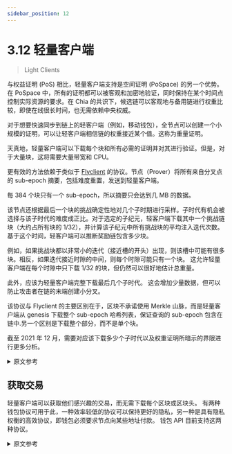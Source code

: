 ```yaml
---
sidebar_position: 12
---
```


# 3.12 轻量客户端

> Light Clients

与权益证明 (PoS) 相比，轻量客户端支持是空间证明 (PoSpace) 的另一个优势。在 PoSpace 中，所有的证明都可以被客观和加密地验证，同时保持在某个时间点控制实际资源的要求。在 Chia 的共识下，候选链可以客观地与备用链进行权重比较，即使在线很长时间，也无需依赖中央权威。

对于想要快速同步到链上的轻客户端（例如，移动钱包），全节点可以创建一个小规模的证明，可以让轻客户端相信链的权重接近某个值。这称为重量证明。

天真地，轻量客户端可以下载每个块和所有必需的证明并对其进行验证。但是，对于大量块，这将需要大量带宽和 CPU。

更有效的方法依赖于类似于 [Flyclient](https://eprint.iacr.org/2019/226.pdf) 的协议。节点（Prover）将所有来自分叉点的 sub-epoch 摘要，包括难度重置，发送到轻量客户端。

每 384 个块只有一个 sub-epoch，所以摘要只会达到几 MB 的数据。

该节点还根据最后一个块的挑战确定性地对几个子时期进行采样。子时代有机会被选择与该子时代的难度成正比。对于选定的子纪元，轻客户端下载其中一个挑战链块（大约占所有块的 1/32），并计算该子纪元中所有挑战块的平均注入迭代次数。基于这个时间，轻客户端可以推断奖励链包含多少块。

例如，如果挑战块都以非常小的迭代（接近槽的开头）出现，则该槽中可能有很多块。相反，如果迭代接近时隙的中间，则每个时隙可能只有一个块。
这允许轻量客户端在每个时隙中只下载 1/32 的块，但仍然可以很好地估计总重量。

此外，应该为轻量客户端完整下载最后几个子时代。
这会增加少量数据，但可以防止攻击者在链的末端创建小分叉。

该协议与 Flyclient 的主要区别在于，区块不承诺使用 Merkle 山脉，而是轻量客户端从 genesis 下载整个 sub-epoch 哈希列表，保证查询的 sub-epoch 包含在链中.另一个区别是下载整个部分，而不是单个块。

截至 2021 年 12 月，需要对应该下载多少个子时代以及权重证明所暗示的界限进行更多分析。

<details>
<summary>原文参考</summary>

Light client support is another benefit of Proof of Space (PoSpace) when compared with Proof of Stake (PoS). In PoSpace, all proofs can be verified objectively and cryptographically, while maintaining the requirement to control an actual resource at a certain point in time. With Chia's consensus, a candidate chain can be compared to an alternate chain objectively for weight, even after being online for a long time, without relying on a central authority.

For light clients that want to sync up quickly to the chain (for example, mobile wallets), a full node can create a small-sized proof that can convince the light client that the weight of a chain is close to some value. This is called a proof of weight.

Naively, the light client could download every single block and all the required proofs and verify them. But, with a large number of blocks, this would require a lot of bandwidth and CPU.

A more efficient method relies on a protocol similar to [Flyclient](https://eprint.iacr.org/2019/226.pdf). The node (Prover) sends all the sub-epoch summaries from the fork point, including difficulty resets, to the light client.

There is only one sub-epoch every 384 blocks, so the summaries will only reach a few MB of data.

The node also deterministically samples several sub-epochs based on the challenge of the last block. Sub-epochs have a chance to be chosen proportional to the difficulty during that sub-epoch. For the chosen sub-epoch, the light client downloads one of the challenge chain blocks (which are approximately 1/32 of all blocks), and computes the average infusion iterations of all challenge blocks in that sub-epoch. Based on this time, the light client can extrapolate how many blocks the reward chain contains.

For example, if the challenge blocks all occur with very small iterations (close to the beginning of the slot), there are likely many blocks in that slot. Conversely, if the iterations are close to the middle of the slot, there is likely only one block per slot.
This allows the light client to only download 1/32 of the blocks in each slot, but still get a good estimate of the total weight.

Furthermore, the last few sub-epochs should be downloaded in full for the light client.
This adds a small amount of data, but prevents attackers from creating small forks at the end of the chain.

The main difference between this protocol and Flyclient is that blocks are not committed to using a Merkle mountain range, but instead the light client downloads the entire list of sub-epoch hashes from genesis, guaranteeing that the queried sub-epochs are included in the chain. Another difference is that entire sections are downloaded, as opposed to individual blocks.

As of December 2021, more analysis needs to be done on how many sub-epochs should be downloaded and what the bounds are for what the proof of weight implies.

</details>

## 获取交易

轻量客户端可以获取他们感兴趣的交易，而无需下载每个区块或区块头。 有两种钱包协议可用于此，一种效率较低的协议可以保持更好的隐私，另一种是具有隐私权衡的高效协议，即钱包必须要求节点向某些地址付款。 钱包 API 目前支持这两种协议。

<details>
<summary>原文参考</summary>

- ## Obtaining Transactions

Light clients can fetch the transactions that they are interested in, without having to download every single block or block header. Two wallet protocols are available for this, a less efficient one that maintains better privacy, and a super efficient one that has a privacy tradeoff, namely that the wallet must ask a node for payments made to certain addresses. Both of these protocols are currently supported in the Wallet API.

</details>
